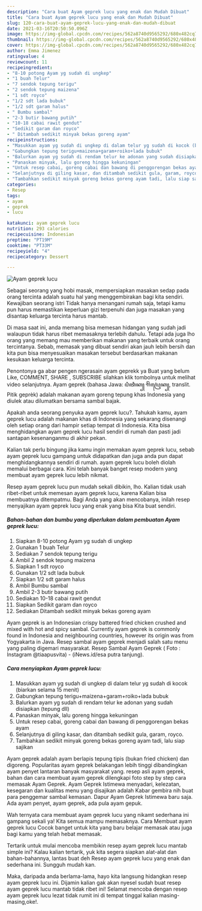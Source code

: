 ```yaml
---
description: "Cara buat Ayam geprek lucu yang enak dan Mudah Dibuat"
title: "Cara buat Ayam geprek lucu yang enak dan Mudah Dibuat"
slug: 120-cara-buat-ayam-geprek-lucu-yang-enak-dan-mudah-dibuat
date: 2021-03-16T20:50:50.096Z
image: https://img-global.cpcdn.com/recipes/562a8740d9565292/680x482cq70/ayam-geprek-lucu-foto-resep-utama.jpg
thumbnail: https://img-global.cpcdn.com/recipes/562a8740d9565292/680x482cq70/ayam-geprek-lucu-foto-resep-utama.jpg
cover: https://img-global.cpcdn.com/recipes/562a8740d9565292/680x482cq70/ayam-geprek-lucu-foto-resep-utama.jpg
author: Emma Jimenez
ratingvalue: 4
reviewcount: 11
recipeingredient:
- "8-10 potong Ayam yg sudah di ungkep"
- "1 buah Telur"
- "7 sendok tepung terigu"
- "2 sendok tepung maizena"
- "1 sdt royco"
- "1/2 sdt lada bubuk"
- "1/2 sdt garam halus"
- " Bumbu sambal"
- "2-3 butir bawang putih"
- "10-18 cabai rawit gendut"
- "Sedikit garam dan royco"
- " Ditambah sedikit minyak bekas goreng ayam"
recipeinstructions:
- "Masukkan ayam yg sudah di ungkep di dalam telur yg sudah di kocok (biarkan selama 15 menit)"
- "Gabungkan tepung terigu+maizena+garam+roiko+lada bubuk"
- "Balurkan ayam yg sudah di rendam telur ke adonan yang sudah disiapkan (tepung dll)"
- "Panaskan minyak, lalu goreng hingga kekuningan"
- "Untuk resep cabai, goreng cabai dan bawang di penggorengan bekas ayam"
- "Selanjutnya di giling kasar, dan ditambah sedikit gula, garam, royco."
- "Tambahkan sedikit minyak goreng bekas goreng ayam tadi, lalu siap sajikan"
categories:
- Resep
tags:
- ayam
- geprek
- lucu

katakunci: ayam geprek lucu 
nutrition: 293 calories
recipecuisine: Indonesian
preptime: "PT19M"
cooktime: "PT33M"
recipeyield: "4"
recipecategory: Dessert

---
```



![Ayam geprek lucu](https://img-global.cpcdn.com/recipes/562a8740d9565292/680x482cq70/ayam-geprek-lucu-foto-resep-utama.jpg)

Sebagai seorang yang hobi masak, mempersiapkan masakan sedap pada orang tercinta adalah suatu hal yang menggembirakan bagi kita sendiri. Kewajiban seorang istri Tidak hanya menangani rumah saja, tetapi kamu pun harus memastikan keperluan gizi terpenuhi dan juga masakan yang disantap keluarga tercinta harus mantab.

Di masa  saat ini, anda memang bisa memesan hidangan yang sudah jadi walaupun tidak harus ribet memasaknya terlebih dahulu. Tetapi ada juga lho orang yang memang mau memberikan makanan yang terbaik untuk orang tercintanya. Sebab, memasak yang dibuat sendiri akan jauh lebih bersih dan kita pun bisa menyesuaikan masakan tersebut berdasarkan makanan kesukaan keluarga tercinta. 

Penontonya ga abar pengen ngerasain ayam geprekk ya Buat yang belum Like, COMMENT, SHARE , SUBSCRIBE silahkan klik tombolnya untuk melihat video selanjutnya. Ayam geprek (bahasa Jawa: ꦥꦶꦠꦶꦏ꧀ ꦒꦼꦥꦿꦺꦏ꧀, translit. Pitik geprèk) adalah makanan ayam goreng tepung khas Indonesia yang diulek atau dilumatkan bersama sambal bajak.

Apakah anda seorang penyuka ayam geprek lucu?. Tahukah kamu, ayam geprek lucu adalah makanan khas di Indonesia yang sekarang disenangi oleh setiap orang dari hampir setiap tempat di Indonesia. Kita bisa menghidangkan ayam geprek lucu hasil sendiri di rumah dan pasti jadi santapan kesenanganmu di akhir pekan.

Kalian tak perlu bingung jika kamu ingin memakan ayam geprek lucu, sebab ayam geprek lucu gampang untuk didapatkan dan juga anda pun dapat menghidangkannya sendiri di rumah. ayam geprek lucu boleh diolah memalui berbagai cara. Kini telah banyak banget resep modern yang membuat ayam geprek lucu lebih nikmat.

Resep ayam geprek lucu pun mudah sekali dibikin, lho. Kalian tidak usah ribet-ribet untuk memesan ayam geprek lucu, karena Kalian bisa membuatnya ditempatmu. Bagi Anda yang akan mencobanya, inilah resep menyajikan ayam geprek lucu yang enak yang bisa Kita buat sendiri.

<!--inarticleads1-->

##### Bahan-bahan dan bumbu yang diperlukan dalam pembuatan Ayam geprek lucu:

1. Siapkan 8-10 potong Ayam yg sudah di ungkep
1. Gunakan 1 buah Telur
1. Sediakan 7 sendok tepung terigu
1. Ambil 2 sendok tepung maizena
1. Siapkan 1 sdt royco
1. Gunakan 1/2 sdt lada bubuk
1. Siapkan 1/2 sdt garam halus
1. Ambil  Bumbu sambal
1. Ambil 2-3 butir bawang putih
1. Sediakan 10-18 cabai rawit gendut
1. Siapkan Sedikit garam dan royco
1. Sediakan  Ditambah sedikit minyak bekas goreng ayam


Ayam geprek is an Indonesian crispy battered fried chicken crushed and mixed with hot and spicy sambal. Currently ayam geprek is commonly found in Indonesia and neighbouring countries, however its origin was from Yogyakarta in Java. Resep sambal ayam geprek menjadi salah satu menu yang paling digemari masyarakat. Resep Sambal Ayam Geprek ( Foto : Instagram @tiaapusvita) - (iNews.id/esa putra tanjung). 

<!--inarticleads2-->

##### Cara menyiapkan Ayam geprek lucu:

1. Masukkan ayam yg sudah di ungkep di dalam telur yg sudah di kocok (biarkan selama 15 menit)
1. Gabungkan tepung terigu+maizena+garam+roiko+lada bubuk
1. Balurkan ayam yg sudah di rendam telur ke adonan yang sudah disiapkan (tepung dll)
1. Panaskan minyak, lalu goreng hingga kekuningan
1. Untuk resep cabai, goreng cabai dan bawang di penggorengan bekas ayam
1. Selanjutnya di giling kasar, dan ditambah sedikit gula, garam, royco.
1. Tambahkan sedikit minyak goreng bekas goreng ayam tadi, lalu siap sajikan


Ayam geprek adalah ayam berlapis tepung tipis (bukan fried chicken) dan digoreng. Popularitas ayam geprek belakangan lebih tinggi dibandingkan ayam penyet lantaran banyak masyarakat yang. resep asli ayam geprek, bahan dan cara membuat ayam geprek dilengkapi foto step by step cara memasak Ayam Geprek. Ayam Geprek Istimewa menyadari, kelezatan, kesegaran dan kualitas menu yang disajikan adalah Kabar gembira nih buat para penggemar sambal kemasan. Dapur Ayam Geprek Istimewa baru saja. Ada ayam penyet, ayam geprek, ada pula ayam gepuk. 

Wah ternyata cara membuat ayam geprek lucu yang nikamt sederhana ini gampang sekali ya! Kita semua mampu memasaknya. Cara Membuat ayam geprek lucu Cocok banget untuk kita yang baru belajar memasak atau juga bagi kamu yang telah hebat memasak.

Tertarik untuk mulai mencoba membikin resep ayam geprek lucu mantab simple ini? Kalau kalian tertarik, yuk kita segera siapkan alat-alat dan bahan-bahannya, lantas buat deh Resep ayam geprek lucu yang enak dan sederhana ini. Sungguh mudah kan. 

Maka, daripada anda berlama-lama, hayo kita langsung hidangkan resep ayam geprek lucu ini. Dijamin kalian gak akan nyesel sudah buat resep ayam geprek lucu mantab tidak ribet ini! Selamat mencoba dengan resep ayam geprek lucu lezat tidak rumit ini di tempat tinggal kalian masing-masing,oke!.

